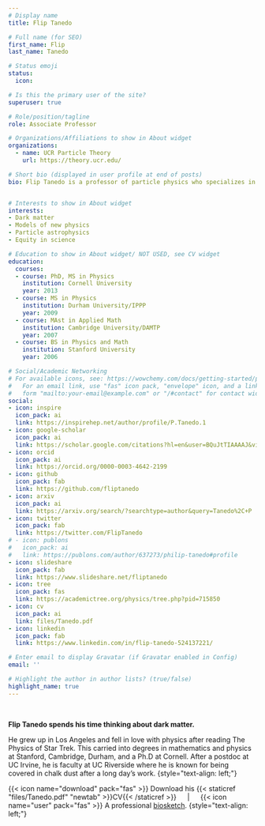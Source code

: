 ```yaml
---
# Display name
title: Flip Tanedo

# Full name (for SEO)
first_name: Flip
last_name: Tanedo

# Status emoji
status:
  icon:  

# Is this the primary user of the site?
superuser: true

# Role/position/tagline
role: Associate Professor

# Organizations/Affiliations to show in About widget
organizations:
  - name: UCR Particle Theory
    url: https://theory.ucr.edu/

# Short bio (displayed in user profile at end of posts)
bio: Flip Tanedo is a professor of particle physics who specializes in theoretical descriptions of dark matter.


# Interests to show in About widget
interests:
- Dark matter
- Models of new physics
- Particle astrophysics
- Equity in science

# Education to show in About widget/ NOT USED, see CV widget
education:
  courses:
  - course: PhD, MS in Physics
    institution: Cornell University
    year: 2013
  - course: MS in Physics
    institution: Durham University/IPPP
    year: 2009
  - course: MAst in Applied Math
    institution: Cambridge University/DAMTP
    year: 2007
  - course: BS in Physics and Math 
    institution: Stanford University
    year: 2006

# Social/Academic Networking
# For available icons, see: https://wowchemy.com/docs/getting-started/page-builder/#icons
#   For an email link, use "fas" icon pack, "envelope" icon, and a link in the
#   form "mailto:your-email@example.com" or "/#contact" for contact widget.
social:
- icon: inspire
  icon_pack: ai
  link: https://inspirehep.net/author/profile/P.Tanedo.1
- icon: google-scholar
  icon_pack: ai
  link: https://scholar.google.com/citations?hl=en&user=BQuJtTIAAAAJ&view_op=list_works&sortby=pubdate
- icon: orcid
  icon_pack: ai
  link: https://orcid.org/0000-0003-4642-2199
- icon: github
  icon_pack: fab
  link: https://github.com/fliptanedo
- icon: arxiv
  icon_pack: ai
  link: https://arxiv.org/search/?searchtype=author&query=Tanedo%2C+P
- icon: twitter
  icon_pack: fab
  link: https://twitter.com/FlipTanedo
# - icon: publons
#   icon_pack: ai
#   link: https://publons.com/author/637273/philip-tanedo#profile
- icon: slideshare
  icon_pack: fab
  link: https://www.slideshare.net/fliptanedo
- icon: tree
  icon_pack: fas
  link: https://academictree.org/physics/tree.php?pid=715850
- icon: cv
  icon_pack: ai
  link: files/Tanedo.pdf
- icon: linkedin
  icon_pack: fab
  link: https://www.linkedin.com/in/flip-tanedo-524137221/

# Enter email to display Gravatar (if Gravatar enabled in Config)
email: ''

# Highlight the author in author lists? (true/false)
highlight_name: true
---
```


<br />

**Flip Tanedo spends his time thinking about dark matter.**

He grew up in Los Angeles and fell in love with physics after reading The Physics of Star Trek. This carried into degrees in mathematics and physics at Stanford, Cambridge, Durham, and a Ph.D at Cornell. After a postdoc at UC Irvine, he is faculty at UC Riverside where he is known for being covered in chalk dust after a long day’s work.
{style="text-align: left;"}

{{< icon name="download" pack="fas" >}} Download his {{< staticref "files/Tanedo.pdf" "newtab" >}}CV{{< /staticref >}} 
&emsp; | &emsp;
{{< icon name="user" pack="fas" >}} A professional <a href="./post/bio/">biosketch</a>.
{style="text-align: left;"}